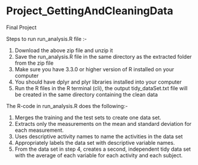 # Project_GettingAndCleaningData
Final Project

Steps to run run_analysis.R file :-
1. Download the above zip file and unzip it  
2. Save the run_analysis.R file in the same directory as the extracted folder from the zip file 
3. Make sure you have 3.3.0 or higher version of R installed on your computer 
4. You should have dplyr and plyr libraries installed into your computer  
5. Run the R files in the R terminal (cli), the output tidy_dataSet.txt file will be created in the same directory containing the clean data




The R-code in run_analysis.R does the following:- 
1. Merges the training and the test sets to create one data set.
2. Extracts only the measurements on the mean and standard deviation for each measurement. 
3. Uses descriptive activity names to name the activities in the data set 
4. Appropriately labels the data set with descriptive variable names. 
5. From the data set in step 4, creates a second, independent tidy data set with the average of each variable for each activity and each subject.
